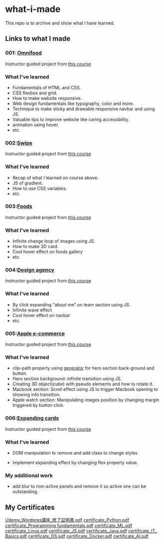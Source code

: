 # what-i-made

This repo is to archive and show what I have learned.

## Links to what I made

### 001: [Omnifood](https://app.netlify.com/sites/omnifood-kk/overview)

Instructor guided project from [this course](https://www.udemy.com/course/design-and-develop-a-killer-website-with-html5-and-css3/)

### What I've learned

- Fundamentals of HTML and CSS.
- CSS flexbox and grid.
- How to make website responsive.
- Web design fundamentals like typography, color and more.
- Technique to make sticky and drawable responsive navbar and using JS.
- Valuable tips to improve website like caring accessibility.
- animation using hover.
- etc.

### 002:[Swipe](https://swipe-exercise.netlify.app/)

Instructor guided project from [this course](https://www.udemy.com/course/html-and-css-bootcamp/)

### What I've learned

- Recap of what I learned on course above.
- JS of gradient.
- How to use CSS variables.
- etc.

### 003:[Foods](https://exercise001-koichi.netlify.app/)

Instructor guided project from [this course](https://www.udemy.com/course/10-mega-responsive-websites-with-html-css-and-javascript/?kw=10+mega&src=sac)

### What I've learned

- Infinite change loop of images using JS.
- How to make 3D card.
- Cool hover effect on foods gallery
- etc.

### 004:[Design agency](https://exercise002-koichi.netlify.app/)

Instructor guided project from [this course](https://www.udemy.com/course/10-mega-responsive-websites-with-html-css-and-javascript/?kw=10+mega&src=sac)

### What I've learned

- By click expanding "about me" on team section using JS.
- Infinite wave effect
- Cool hover effect on navbar
- etc.


### 005:[Apple e-commerce](https://apple-ecommerce-exercise.netlify.app/)

Instructor guided project from [this course](https://www.udemy.com/course/10-mega-responsive-websites-with-html-css-and-javascript/?kw=10+mega&src=sac)

### What I've learned

- clip-path property using [generator](https://bennettfeely.com/clippy/) for hero section back-ground and button.
- Hero section background:  infinite transition using JS.
- Creating 3D object(cube) with pseudo elements and how to rotate it.
- Macbook section: Scroll effect using JS to trigger Macbook opening to showing info transition.
- Apple watch section: Manipulating images position by changing margin triggered by button click.


### 006:[Expanding cards](https://expanding-cards-exercise.netlify.app/)

Instructor guided project from [this course]([https://www.udemy.com/course/10-mega-responsive-websites-with-html-css-and-javascript/?kw=10+mega&src=sac](https://ibmcsr.udemy.com/course/50-projects-50-days/learn/lecture/23599990#overview))

### What I've learned
- DOM manipulation to remove and add class to change styles
* Implement expanding effect by changing flex property value.

### My additional work
- add blur to non-active panels and remove it so active one can be outstanding.


## My Certificates
[Udemy_Wordpres講座_修了証明書.pdf](https://github.com/KKoichi276052/what-i-made/files/12012774/Udemy_Wordpres._.pdf)
[certificate_Python.pdf](https://github.com/KKoichi276052/what-i-made/files/12012773/certificate_Python.pdf)
[certificate_Programming fundamentals.pdf](https://github.com/KKoichi276052/what-i-made/files/12012771/certificate_Programming.fundamentals.pdf)
[certificate_ML.pdf](https://github.com/KKoichi276052/what-i-made/files/12012770/certificate_ML.pdf)
[certificate_Linux.pdf](https://github.com/KKoichi276052/what-i-made/files/12012769/certificate_Linux.pdf)
[certificate_JS.pdf](https://github.com/KKoichi276052/what-i-made/files/12012768/certificate_JS.pdf)
[certificate_Java.pdf](https://github.com/KKoichi276052/what-i-made/files/12012767/certificate_Java.pdf)
[certificate_IT_ Basics.pdf](https://github.com/KKoichi276052/what-i-made/files/12012766/certificate_IT_.Basics.pdf)
[certificate_DS.pdf](https://github.com/KKoichi276052/what-i-made/files/12012765/certificate_DS.pdf)
[certificate_Docker.pdf](https://github.com/KKoichi276052/what-i-made/files/12012763/certificate_Docker.pdf)
[certificate_AI.pdf](https://github.com/KKoichi276052/what-i-made/files/12012762/certificate_AI.pdf)


